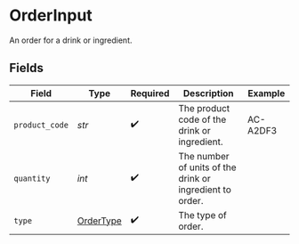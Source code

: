 # OrderInput

An order for a drink or ingredient.


## Fields

| Field                                                    | Type                                                     | Required                                                 | Description                                              | Example                                                  |
| -------------------------------------------------------- | -------------------------------------------------------- | -------------------------------------------------------- | -------------------------------------------------------- | -------------------------------------------------------- |
| `product_code`                                           | *str*                                                    | :heavy_check_mark:                                       | The product code of the drink or ingredient.             | AC-A2DF3                                                 |
| `quantity`                                               | *int*                                                    | :heavy_check_mark:                                       | The number of units of the drink or ingredient to order. |                                                          |
| `type`                                                   | [OrderType](../../models/shared/ordertype.md)            | :heavy_check_mark:                                       | The type of order.                                       |                                                          |